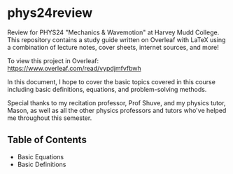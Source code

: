# phys24review
Review for PHYS24 "Mechanics &amp; Wavemotion" at Harvey Mudd College.
This repository contains a study guide written on Overleaf with LaTeX using a combination of lecture notes, cover sheets, internet sources, and more!

To view this project in Overleaf: https://www.overleaf.com/read/vypdjmfvfbwh

In this document, I hope to cover the basic topics covered in this course including basic definitions, equations, and problem-solving methods. 

Special thanks to my recitation professor, Prof Shuve, and my physics tutor, Mason, as well as all the other physics professors and tutors who've helped me throughout this semester.

## Table of Contents
- Basic Equations
- Basic Definitions
